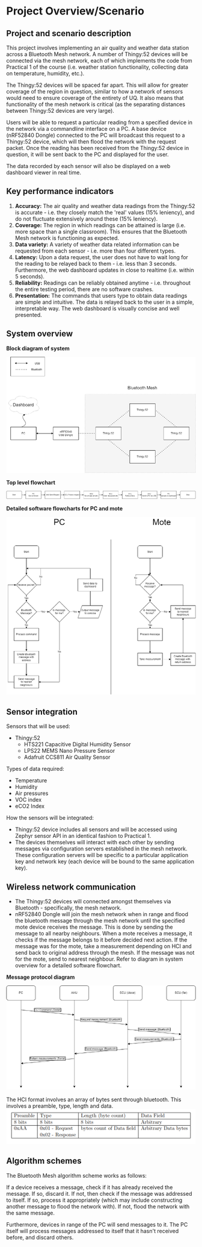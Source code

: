 # Project Overview/Scenario

## Project and scenario description
This project involves implementing an air quality and weather data station across a Bluetooth Mesh network. A number of Thingy:52 devices will be connected via the mesh network, each of which implements the code from Practical 1 of the course (i.e. weather station functionality, collecting data on temperature, humidity, etc.).

The Thingy:52 devices will be spaced far apart. This will allow for greater coverage of the region in question, similar to how a network of sensors would need to ensure coverage of the entirety of UQ. It also means that functionality of the mesh network is critical (as the separating distances between Thingy:52 devices are very large).

Users will be able to request a particular reading from a specified device in the network via a commandline interface on a PC. A base device (nRF52840 Dongle) connected to the PC will broadcast this request to a Thingy:52 device, which will then flood the network with the request packet. Once the reading has been received from the Thingy:52 device in question, it will be sent back to the PC and displayed for the user.

The data recorded by each sensor will also be displayed on a web dashboard viewer in real time.

## Key performance indicators
1. **Accuracy:** The air quality and weather data readings from the Thingy:52 is accurate - i.e. they closely match the 'real' values (15% leniency), and do not fluctuate extensively around these (15% leniency).
2. **Coverage:** The region in which readings can be attained is large (i.e. more space than a single classroom). This ensures that the Bluetooth Mesh network is functioning as expected.
3. **Data variety:** A variety of weather data related information can be requested from each sensor - i.e. more than four different types.
4. **Latency:** Upon a data request, the user does not have to wait long for the reading to be relayed back to them - i.e. less than 3 seconds. Furthermore, the web dashboard updates in close to realtime (i.e. within 5 seconds).
5. **Reliability:** Readings can be reliably obtained anytime - i.e. throughout the entire testing period, there are no software crashes.
6. **Presentation:** The commands that users type to obtain data readings are simple and intuitive. The data is relayed back to the user in a simple, interpretable way. The web dashboard is visually concise and well presented.


## System overview

**Block diagram of system**

![first](https://github.com/HarrisonCusack/csse4011-green-medusa/blob/main/milestone/hardware_diagram.png)

**Top level flowchart**

![second](https://github.com/HarrisonCusack/csse4011-green-medusa/blob/main/milestone/top_level_flowchart.png)

**Detailed software flowcharts for PC and mote**

![third](https://github.com/HarrisonCusack/csse4011-green-medusa/blob/main/milestone/detailed_flowcharts.png)




## Sensor integration
Sensors that will be used:
- Thingy:52
  - HTS221 Capacitive Digital Humidity Sensor
  - LPS22 MEMS Nano Pressure Sensor
  - Adafruit CCS811 Air Quality Sensor

Types of data required:
- Temperature
- Humidity
- Air pressures
- VOC index
- eCO2 Index

How the sensors will be integrated:
- Thingy:52 device includes all sensors and will be accessed using Zephyr sensor API in an identical fashion to Practical 1.
- The devices themselves will interact with each other by sending messages via configuration servers established in the mesh network. These configuration servers will be specific to a particular application key and network key (each device will be bound to the same application key).

## Wireless network communication
- The Thingy:52 devices will connected amongst themselves via Bluetooth - specifically, the mesh network.
- nRF52840 Dongle will join the mesh network when in range and flood the bluetooth message through the mesh network until the specified mote device receives the message. 
This is done by sending the message to all nearby neighbours. When a mote receives a message, it checks if the message belongs to it before decided next action. If the message was for the mote, take a measurement depending on HCI and send back to original address through the mesh. If the message was not for the mote, send to nearest neighbour. Refer to diagram in system overview for a detailed software flowchart.

**Message protocol diagram**

![fourth](https://github.com/HarrisonCusack/csse4011-green-medusa/blob/main/milestone/message_protocol_diagram.png)

The HCI format involves an array of bytes sent through bluetooth.
This involves a preamble, type, length and data.
![hci](https://github.com/HarrisonCusack/csse4011-green-medusa/blob/main/milestone/hci.png)



## Algorithm schemes
The Bluetooth Mesh algorithm scheme works as follows:

If a device receives a message, check if it has already received the message. If so, discard it. If not, then check if the message was addressed to itself. If so, process it appropriately (which may include constructing another message to flood the network with). If not, flood the network with the same message.

Furthermore, devices in range of the PC will send messages to it. The PC itself will process messages addressed to itself that it hasn't received before, and discard others.
